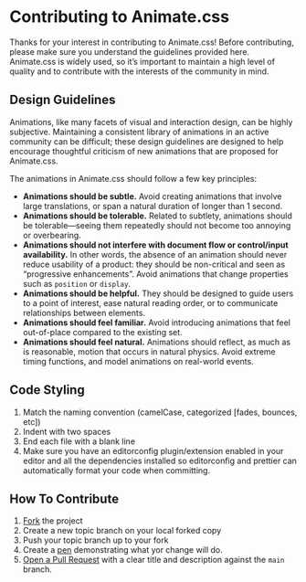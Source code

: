# Contributing to Animate.css

Thanks for your interest in contributing to Animate.css! Before contributing, please make sure you understand the guidelines provided here. Animate.css is widely used, so it’s important to maintain a high level of quality and to contribute with the interests of the community in mind.

## Design Guidelines

Animations, like many facets of visual and interaction design, can be highly subjective. Maintaining a consistent library of animations in an active community can be difficult; these design guidelines are designed to help encourage thoughtful criticism of new animations that are proposed for Animate.css.

The animations in Animate.css should follow a few key principles:

- **Animations should be subtle.** Avoid creating animations that involve large translations, or span a natural duration of longer than 1 second.
- **Animations should be tolerable.** Related to subtlety, animations should be tolerable—seeing them repeatedly should not become too annoying or overbearing.
- **Animations should not interfere with document flow or control/input availability.** In other words, the absence of an animation should never reduce usability of a product: they should be non-critical and seen as “progressive enhancements”. Avoid animations that change properties such as `position` or `display`.
- **Animations should be helpful.** They should be designed to guide users to a point of interest, ease natural reading order, or to communicate relationships between elements.
- **Animations should feel familiar.** Avoid introducing animations that feel out-of-place compared to the existing set.
- **Animations should feel natural.** Animations should reflect, as much as is reasonable, motion that occurs in natural physics. Avoid extreme timing functions, and model animations on real-world events.

## Code Styling

1. Match the naming convention (camelCase, categorized [fades, bounces, etc])
2. Indent with two spaces
3. End each file with a blank line
4. Make sure you have an editorconfig plugin/extension enabled in your editor and all the dependencies installed so editorconfig and prettier can automatically format your code when committing.

## How To Contribute

1. [Fork](https://help.github.com/articles/fork-a-repo/) the project
2. Create a new topic branch on your local forked copy
3. Push your topic branch up to your fork
4. Create a [pen](https://codepen.io/) demonstrating what yor change will do.
5. [Open a Pull Request](https://help.github.com/articles/about-pull-requests/) with a clear title and description against the `main` branch.
